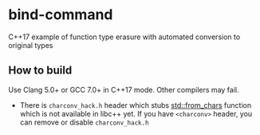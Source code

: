 # bind-command
C++17 example of function type erasure with automated conversion to original types

## How to build

Use Clang 5.0+ or GCC 7.0+ in C++17 mode. Other compilers may fail.

- There is `charconv_hack.h` header which stubs [std::from_chars](http://en.cppreference.com/w/cpp/utility/from_chars) function which is not available in libc++ yet. If you have `<charconv>` header, you can remove or disable `charconv_hack.h`
